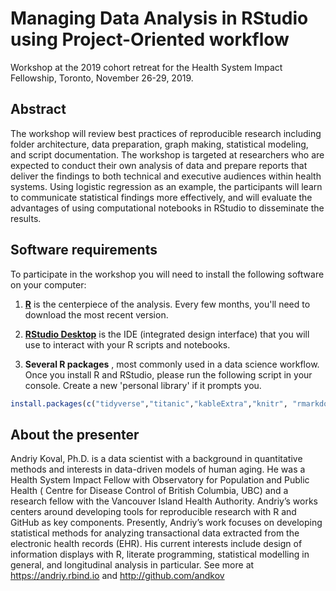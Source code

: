 # Managing Data Analysis in RStudio using Project-Oriented workflow
Workshop at the 2019 cohort retreat for the Health System Impact Fellowship, Toronto, November 26-29, 2019. 

## Abstract

The workshop will review best practices of reproducible research including folder architecture, data preparation, graph making, statistical modeling, and script documentation. The workshop is targeted at researchers who are expected to conduct their own analysis of data and prepare reports that deliver the findings to both technical and executive audiences within health systems. Using logistic regression as an example, the participants will learn to communicate statistical findings more effectively, and will evaluate the advantages of using computational notebooks in RStudio to disseminate the results.

## Software requirements

To participate in the workshop you will need to install the following software on your computer:

1. **[R](http://cran.r-project.org/)** is the centerpiece of the analysis. Every few months, you'll need to download the most recent version. 

2. **[RStudio Desktop](http://www.rstudio.com/ide/download/desktop)** is the IDE (integrated design interface) that you will use to interact with your R scripts and notebooks.

3. **Several R packages** , most commonly used in a data science workflow. Once you install R and RStudio, please run the following script in your console.  Create a new 'personal library' if it prompts you.

```r
install.packages(c("tidyverse","titanic","kableExtra","knitr", "rmarkdown","DT","scales", "RColorBrewer", "explore"))
```

## About the presenter

Andriy Koval, Ph.D. is a data scientist with a background in quantitative methods and interests in data-driven models of human aging. He was a Health System Impact Fellow with Observatory for Population and Public Health ( Centre for Disease Control of British Columbia, UBC) and a research fellow with the Vancouver Island Health Authority. Andriy’s works centers around developing tools for reproducible research with R and GitHub as key components. Presently, Andriy’s work focuses on developing statistical methods for analyzing transactional data extracted from the electronic health records (EHR). His current interests include design of information displays with R, literate programming, statistical modelling in general, and longitudinal analysis in particular. See more at https://andriy.rbind.io and http://github.com/andkov
